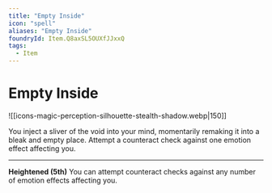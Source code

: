 ```yaml
---
title: "Empty Inside"
icon: "spell"
aliases: "Empty Inside"
foundryId: Item.Q8axSL5OUXfJJxxQ
tags:
  - Item
---
```


# Empty Inside
![[icons-magic-perception-silhouette-stealth-shadow.webp|150]]

You inject a sliver of the void into your mind, momentarily remaking it into a bleak and empty place. Attempt a counteract check against one emotion effect affecting you.

* * *

**Heightened (5th)** You can attempt counteract checks against any number of emotion effects affecting you.
